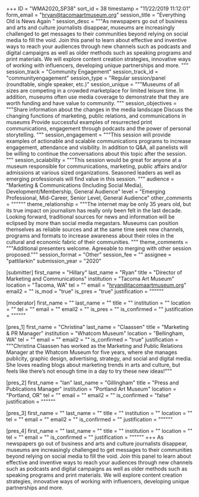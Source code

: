 +++
ID = "WMA2020_SP38"
sort_id = 38
timestamp = "11/22/2019 11:12:01"
form_email = "hryan@tacomaartmuseum.org"
session_title = "Everything Old is News Again "
session_desc = """As newspapers go out of business and arts and culture journalists disappear, museums are increasingly challenged to get messages to their communities beyond relying on social media to fill the void. Join this panel to learn about effective and inventive ways to reach your audiences through new channels such as podcasts and digital campaigns as well as older methods such as speaking programs and print materials. We will explore content creation strategies, innovative ways of working with influencers, developing unique partnerships and more. """
session_track = "Community Engagement"
session_track_id = "communityengagement"
session_type = "Regular session/panel (roundtable, single speaker, etc.)"
session_unique = """Museums of all sizes are competing in a crowded marketplace for limited leisure time. In addition, museums often use media coverage to demonstrate that they are worth funding and have value to community. """
session_objectives = """Share information about the changes in the media landscape
Discuss the changing functions of marketing, public relations, and communications in museums
Provide successful examples of resurrected print communications, engagement through podcasts and the power of personal storytelling.
"""
session_engagement = """This session will provide examples of actionable and scalable communications programs to increase engagement, attendance and visibility. In addition to Q&A, all panelists will be willing to continue the conversations about this topic after the session. """
session_scalability = """This session would be great for anyone at a museum responsible for communications, marketing, public affairs and/or admissions at various sized organizations. Seasoned leaders as well as emerging professionals will find value in this session. """
audience = "Marketing & Communications (Including Social Media), Development/Membership, General Audience"
level = "Emerging Professional, Mid-Career, Senior Level, General Audience"
other_comments = """"""
theme_relationship = """The internet may be only 35 years old, but its true impact on journalism has really only been felt in the last decade. Looking forward, traditional sources for news and information will be eclipsed by more than social media megastars. Museums can position themselves as reliable sources and at the same time seek new channels, programs and formats to increase awareness about their roles in the cultural and economic fabric of their communities.  """
theme_comments = """Additional presenters welcome. Agreeable to merging with other session proposed."""
session_format = "Other"
session_fee = ""
assignee = "pattilarkin"
submission_year = "2020"

[submitter]
first_name = "Hillary"
last_name = "Ryan"
title = "Director of Marketing and Communications"
institution = "Tacoma Art Museum"
location = "Tacoma, WA"
tel = ""
email = "hryan@tacomaartmuseum.org"
email2 = ""
is_mod = "true"
is_pres = "true"
justification = """"""

[moderator]
first_name = ""
last_name = ""
title = ""
institution = ""
location = ""
tel = ""
email = ""
email2 = ""
is_pres = ""
is_confirmed = ""
justification = """"""

[pres_1]
first_name = "Christina"
last_name = "Claassen"
title = "Marketing & PR Manager"
institution = "Whatcom Museum"
location = "Bellingham, WA"
tel = ""
email = ""
email2 = ""
is_confirmed = "true"
justification = """Christina Claassen has worked as the Marketing and Public Relations Manager at the Whatcom Museum for five years, where she manages publicity, graphic design, advertising, strategy, and social and digital media. She loves reading blogs about marketing trends in arts and culture, but feels like there’s not enough time in a day to try these new ideas!"""

[pres_2]
first_name = "Ian"
last_name = "Gillingham"
title = "Press and Publications Manager"
institution = "Portland Art Museum"
location = "Portland, OR"
tel = ""
email = ""
email2 = ""
is_confirmed = "false"
justification = """"""

[pres_3]
first_name = ""
last_name = ""
title = ""
institution = ""
location = ""
tel = ""
email = ""
email2 = ""
is_confirmed = ""
justification = """"""

[pres_4]
first_name = ""
last_name = ""
title = ""
institution = ""
location = ""
tel = ""
email = ""
is_confirmed = ""
justification = """"""
+++
As newspapers go out of business and arts and culture journalists disappear, museums are increasingly challenged to get messages to their communities beyond relying on social media to fill the void. Join this panel to learn about effective and inventive ways to reach your audiences through new channels such as podcasts and digital campaigns as well as older methods such as speaking programs and print materials. We will explore content creation strategies, innovative ways of working with influencers, developing unique partnerships and more. 